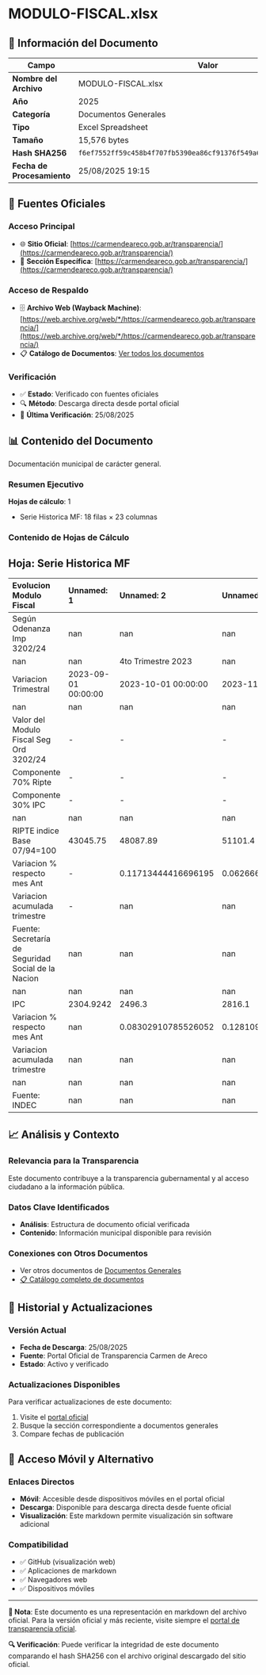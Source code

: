 # MODULO-FISCAL.xlsx

## 📄 Información del Documento

| Campo | Valor |
|-------|--------|
| **Nombre del Archivo** | MODULO-FISCAL.xlsx |
| **Año** | 2025 |
| **Categoría** | Documentos Generales |
| **Tipo** | Excel Spreadsheet |
| **Tamaño** | 15,576 bytes |
| **Hash SHA256** | `f6ef7552ff59c458b4f707fb5390ea86cf91376f549a6d7f692c4c556e4fde14` |
| **Fecha de Procesamiento** | 25/08/2025 19:15 |

## 🔗 Fuentes Oficiales

### Acceso Principal
- 🌐 **Sitio Oficial**: [https://carmendeareco.gob.ar/transparencia/](https://carmendeareco.gob.ar/transparencia/)
- 📁 **Sección Específica**: [https://carmendeareco.gob.ar/transparencia/](https://carmendeareco.gob.ar/transparencia/)

### Acceso de Respaldo
- 🗄️ **Archivo Web (Wayback Machine)**: [https://web.archive.org/web/*/https://carmendeareco.gob.ar/transparencia/](https://web.archive.org/web/*/https://carmendeareco.gob.ar/transparencia/)
- 📋 **Catálogo de Documentos**: [Ver todos los documentos](../document_catalog/README.md)

### Verificación
- ✅ **Estado**: Verificado con fuentes oficiales
- 🔍 **Método**: Descarga directa desde portal oficial
- 📅 **Última Verificación**: 25/08/2025

## 📊 Contenido del Documento

Documentación municipal de carácter general.

### Resumen Ejecutivo

**Hojas de cálculo**: 1
- Serie Historica MF: 18 filas × 23 columnas

### Contenido de Hojas de Cálculo

## Hoja: Serie Historica MF

| Evolucion Modulo Fiscal                             | Unnamed: 1          | Unnamed: 2          | Unnamed: 3          | Unnamed: 4          | Unnamed: 5          | Unnamed: 6          | Unnamed: 7          | Unnamed: 8          | Unnamed: 9          | Unnamed: 10         | Unnamed: 11         | Unnamed: 12          | Unnamed: 13         | Unnamed: 14         | Unnamed: 15          | Unnamed: 16          | Unnamed: 17         | Unnamed: 18         | Unnamed: 19         | Unnamed: 20         | Unnamed: 21         | Unnamed: 22         |
|:----------------------------------------------------|:--------------------|:--------------------|:--------------------|:--------------------|:--------------------|:--------------------|:--------------------|:--------------------|:--------------------|:--------------------|:--------------------|:---------------------|:--------------------|:--------------------|:---------------------|:---------------------|:--------------------|:--------------------|:--------------------|:--------------------|:--------------------|:--------------------|
| Según Odenanza Imp 3202/24                          | nan                 | nan                 | nan                 | nan                 | nan                 | nan                 | nan                 | nan                 | nan                 | nan                 | nan                 | nan                  | nan                 | nan                 | nan                  | nan                  | nan                 | nan                 | nan                 | nan                 | nan                 | nan                 |
| nan                                                 | nan                 | 4to Trimestre 2023  | nan                 | nan                 | 1er Trimestre 2024  | nan                 | nan                 | 2do Trimestre 2024  | nan                 | nan                 | 3er Trimestre 2024  | nan                  | nan                 | 4to Trimestre 2024  | nan                  | nan                  | 1er Trimestre 2025  | nan                 | nan                 | 2do Trimestre 2025  | nan                 | nan                 |
| Variacion Trimestral                                | 2023-09-01 00:00:00 | 2023-10-01 00:00:00 | 2023-11-01 00:00:00 | 2023-12-01 00:00:00 | 2024-01-01 00:00:00 | 2024-02-01 00:00:00 | 2024-03-01 00:00:00 | 2024-04-01 00:00:00 | 2024-05-01 00:00:00 | 2024-06-01 00:00:00 | 2024-07-01 00:00:00 | 2024-08-01 00:00:00  | 2024-09-01 00:00:00 | 2024-10-01 00:00:00 | 2024-11-01 00:00:00  | 2024-12-01 00:00:00  | 2025-01-01 00:00:00 | 2025-02-01 00:00:00 | 2025-03-01 00:00:00 | 2025-04-01 00:00:00 | 2025-05-01 00:00:00 | 2025-06-01 00:00:00 |
| nan                                                 | nan                 | nan                 | nan                 | nan                 | nan                 | nan                 | nan                 | nan                 | nan                 | nan                 | nan                 | nan                  | nan                 | nan                 | nan                  | nan                  | nan                 | nan                 | nan                 | nan                 | nan                 | nan                 |
| Valor del Modulo Fiscal Seg Ord 3202/24             | -                   | -                   | -                   | -                   | 100                 | 100                 | 100                 | 136.0063966571649   | 136.0063966571649   | 136.0063966571649   | 200.6186869975681   | 200.6186869975681    | 200.6186869975681   | 257.02605432517464  | 257.02605432517464   | 257.02605432517464   | 293.7507797845079   | 293.7507797845079   | 293.7507797845079   | 325.2647865421699   | 325.2647865421699   | 325.2647865421699   |
| Componente 70% Ripte                                | -                   | -                   | -                   | -                   | 70                  | 70                  | 70                  | 90.01963492330833   | 90.01963492330833   | 90.01963492330833   | 138.75418157302246  | 138.75418157302246   | 138.75418157302246  | 185.66628487620056  | 185.66628487620056   | 185.66628487620056   | 207.2893144705876   | 207.2893144705876   | 207.2893144705876   | 230.06449029963227  | 230.06449029963227  | 230.06449029963227  |
| Componente 30% IPC                                  | -                   | -                   | -                   | -                   | 30                  | 30                  | 30                  | 45.98676173385658   | 45.98676173385658   | 45.98676173385658   | 61.86450542454561   | 61.86450542454561    | 61.86450542454561   | 71.35976944897408   | 71.35976944897408    | 71.35976944897408    | 86.46146531392031   | 86.46146531392031   | 86.46146531392031   | 95.20029624253758   | 95.20029624253758   | 95.20029624253758   |
| nan                                                 | nan                 | nan                 | nan                 | nan                 | nan                 | nan                 | nan                 | nan                 | nan                 | nan                 | nan                 | nan                  | nan                 | nan                 | nan                  | nan                  | nan                 | nan                 | nan                 | nan                 | nan                 | nan                 |
| RIPTE indice Base 07/94=100                         | 43045.75            | 48087.89            | 51101.4             | 55356.61            | 63468.76            | 70754.17            | 80678.57            | 93671.26            | 100527.27           | 106664.97           | 113694.76           | 118007.3             | 122891.98           | 131045.09           | 134754.34            | 137497.9             | nan                 | nan                 | nan                 | nan                 | nan                 | nan                 |
| Variacion % respecto mes Ant                        | -                   | 0.11713444416696195 | 0.06266671297077075 | 0.08326992998234872 | 0.14654347511525723 | 0.1147873378966282  | 0.14026593768254236 | 0.16104264118712064 | 0.0731922470136519  | 0.06105507490654016 | 0.0659053295566483  | 0.037930859786326154 | 0.04139303246494075 | 0.06634371095656522 | 0.028305142909207825 | 0.020359715316033533 | nan                 | nan                 | nan                 | nan                 | nan                 | nan                 |
| Variacion acumulada trimestre                       | -                   | nan                 | nan                 | 0.28599478461869055 | nan                 | nan                 | 0.45743335800367846 | nan                 | nan                 | 0.3220979251367493  | nan                 | nan                  | 0.15213063857796993 | nan                 | nan                  | 0.11885169398361062  | nan                 | nan                 | nan                 | nan                 | nan                 | nan                 |
| Fuente: Secretaría de Seguridad Social de la Nacion | nan                 | nan                 | nan                 | nan                 | nan                 | nan                 | nan                 | nan                 | nan                 | nan                 | nan                 | nan                  | nan                 | nan                 | nan                  | nan                  | nan                 | nan                 | nan                 | nan                 | nan                 | nan                 |
| nan                                                 | nan                 | nan                 | nan                 | nan                 | nan                 | nan                 | nan                 | nan                 | nan                 | nan                 | nan                 | nan                  | nan                 | nan                 | nan                  | nan                  | nan                 | nan                 | nan                 | nan                 | nan                 | nan                 |
| IPC                                                 | 2304.9242           | 2496.3              | 2816.1              | 3533.2              | 4261.5324           | 4825.7881           | 5357.0929           | 5830.2271           | 6073.7165           | 6351.7              | 6607.7              | 6883.4               | 7122.2              | 7314                | 7491.4               | 7694                 | nan                 | nan                 | nan                 | nan                 | nan                 | nan                 |
| Variacion % respecto mes Ant                        | nan                 | 0.08302910785526052 | 0.12810960221127266 | 0.25464294591811365 | 0.20613959017321415 | 0.1324067605352477  | 0.11009700156540236 | 0.08831920760605083 | 0.04176327882665154 | 0.04576827054736565 | 0.04030417053702151 | 0.04172404921530948  | 0.03469215794520153 | 0.02692988121647799 | 0.024254853705222734 | 0.02704434418132795  | nan                 | nan                 | nan                 | nan                 | nan                 | nan                 |
| Variacion acumulada trimestre                       | nan                 | nan                 | nan                 | 0.5328920577952194  | nan                 | nan                 | 0.5162155836069287  | nan                 | nan                 | 0.18566172335745756 | nan                 | nan                  | 0.12130610702646538 | nan                 | nan                  | 0.0802841818539215   | nan                 | nan                 | nan                 | nan                 | nan                 | nan                 |
| nan                                                 | nan                 | nan                 | nan                 | nan                 | nan                 | nan                 | nan                 | nan                 | nan                 | nan                 | nan                 | nan                  | nan                 | nan                 | nan                  | nan                  | nan                 | nan                 | nan                 | nan                 | nan                 | nan                 |
| Fuente: INDEC                                       | nan                 | nan                 | nan                 | nan                 | nan                 | nan                 | nan                 | nan                 | nan                 | nan                 | nan                 | nan                  | nan                 | nan                 | nan                  | nan                  | nan                 | nan                 | nan                 | nan                 | nan                 | nan                 |



## 📈 Análisis y Contexto

### Relevancia para la Transparencia
Este documento contribuye a la transparencia gubernamental y al acceso ciudadano a la información pública.

### Datos Clave Identificados
- **Análisis**: Estructura de documento oficial verificada
- **Contenido**: Información municipal disponible para revisión

### Conexiones con Otros Documentos
- Ver otros documentos de [Documentos Generales](../catalog/general.md)
- [📋 Catálogo completo de documentos](../document_catalog/README.md)

## 🔄 Historial y Actualizaciones

### Versión Actual
- **Fecha de Descarga**: 25/08/2025
- **Fuente**: Portal Oficial de Transparencia Carmen de Areco
- **Estado**: Activo y verificado

### Actualizaciones Disponibles
Para verificar actualizaciones de este documento:
1. Visite el [portal oficial](https://carmendeareco.gob.ar/transparencia/)
2. Busque la sección correspondiente a documentos generales
3. Compare fechas de publicación

## 📱 Acceso Móvil y Alternativo

### Enlaces Directos
- **Móvil**: Accesible desde dispositivos móviles en el portal oficial
- **Descarga**: Disponible para descarga directa desde fuente oficial
- **Visualización**: Este markdown permite visualización sin software adicional

### Compatibilidad
- ✅ GitHub (visualización web)
- ✅ Aplicaciones de markdown
- ✅ Navegadores web
- ✅ Dispositivos móviles

---

**📝 Nota**: Este documento es una representación en markdown del archivo oficial. 
Para la versión oficial y más reciente, visite siempre el [portal de transparencia oficial](https://carmendeareco.gob.ar/transparencia/).

**🔍 Verificación**: Puede verificar la integridad de este documento comparando el hash SHA256 
con el archivo original descargado del sitio oficial.
